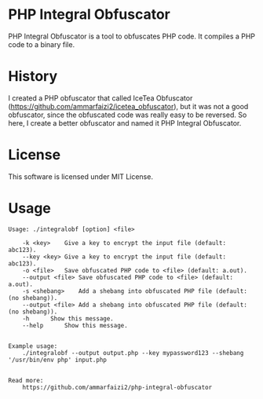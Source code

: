 
# PHP Integral Obfuscator
PHP Integral Obfuscator is a tool to obfuscates PHP code. It compiles a PHP code to a binary file.

# History
I created a PHP obfuscator that called IceTea Obfuscator (https://github.com/ammarfaizi2/icetea_obfuscator), but it was not a good obfuscator, since the obfuscated code was really easy to be reversed. So here, I create a better obfuscator and named it PHP Integral Obfuscator.

# License
This software is licensed under MIT License.

# Usage
```
Usage: ./integralobf [option] <file>

	-k <key>	Give a key to encrypt the input file (default: abc123).
	--key <key>	Give a key to encrypt the input file (default: abc123).
	-o <file>	Save obfuscated PHP code to <file> (default: a.out).
	--output <file>	Save obfuscated PHP code to <file> (default: a.out).
	-s <shebang>	Add a shebang into obfuscated PHP file (default: (no shebang)).
	--output <file>	Add a shebang into obfuscated PHP file (default: (no shebang)).
	-h		Show this message.
	--help		Show this message.


Example usage:
	./integralobf --output output.php --key mypassword123 --shebang '/usr/bin/env php' input.php


Read more:
	https://github.com/ammarfaizi2/php-integral-obfuscator
```
